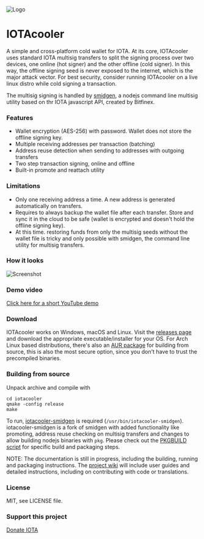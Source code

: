 ![Logo](https://raw.githubusercontent.com/joshirio/iota-cooler/master/resources/icons/iotacooler_64.png "logo")
# IOTAcooler
A simple and cross-platform cold wallet for IOTA. At its core, IOTAcooler uses standard IOTA multisig transfers to split the signing process over two devices, one online (hot signer) and the other offline (cold signer). In this way, the offline signing seed is never exposed to the internet, which is the major attack vector. For best security, consider running IOTAcooler on a live linux distro while cold signing a transaction.

The multisig signing is handled by [smidgen](https://github.com/bitfinexcom/smidgen), a nodejs command line multisig utility based on thr IOTA javascript API, created by Bitfinex.

### Features
- Wallet encryption (AES-256) with password. Wallet does not store the offline signing key.
- Multiple receiving addresses per transaction (batching)
- Address reuse detection when sending to addresses with outgoing transfers
- Two step transaction signing, online and offline
- Built-in promote and reattach utility

### Limitations
- Only one receiving address a time. A new address is generated automatically on transfers.
- Requires to always backup the wallet file after each transfer. Store and sync it in the cloud to be safe (wallet is encrypted and doesn't hold the offline signing key).
- At this time. restoring funds from only the multisig seeds without the wallet file is tricky and only possible with smidgen, the command line utility for multisig transfers.

### How it looks
![Screenshot](https://raw.githubusercontent.com/joshirio/iota-cooler/master/stuff/screenshots/mainwindow.png "Wallet screenshot")

### Demo video
[Click here for a short YouTube demo](https://youtu.be/MegEEOyEkgk)

### Download
IOTAcooler works on Windows, macOS and Linux. Visit the [releases page](https://github.com/joshirio/iota-cooler/releases) and download the appropriate executable/installer for your OS. For Arch Linux based distributions, there's also an [AUR package](https://aur.archlinux.org/packages/iotacooler/) for building from source, this is also the most secure option, since you don't have to trust the precompiled binaries.

### Building from source
Unpack archive and compile with
```
cd iotacooler
qmake -config release
make
```
To run, [iotacooler-smidgen](https://github.com/joshirio/iota-cooler-smidgen) is required (`/usr/bin/iotacooler-smidgen`). iotacooler-smidgen is a fork of smidgen with added functionality like promoting, address reuse checking on multisig transfers and changes to allow building nodejs binaries with `pkg`. Please check out the [PKGBUILD script](https://github.com/joshirio/iota-cooler/blob/master/stuff/deployment/linux/PKGBUILD) for specific build and packaging steps.

NOTE: The documentation is still in progress, including the building, running and packaging instructions. The [project wiki](https://github.com/joshirio/iota-cooler/wiki) will include user guides and detailed instructions, including on contributing with code or translations.

### License
MIT, see LICENSE file.

### Support this project
[Donate IOTA](https://github.com/joshirio/iota-cooler/blob/master/doc/donate.md)
